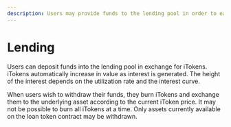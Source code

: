```yaml
---
description: Users may provide funds to the lending pool in order to earn interest.
---
```


# Lending

Users can deposit funds into the lending pool in exchange for iTokens. iTokens automatically increase in value as interest is generated. The height of the interest depends on the utilization rate and the interest curve.&#x20;

When users wish to withdraw their funds, they burn iTokens and exchange them to the underlying asset according to the current iToken price. It may not be possible to burn all iTokens at a time. Only assets currently available on the loan token contract may be withdrawn.
